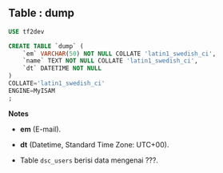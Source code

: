 Table : dump
--------------

```SQL
USE tf2dev

CREATE TABLE `dump` (
	`em` VARCHAR(50) NOT NULL COLLATE 'latin1_swedish_ci',
	`name` TEXT NOT NULL COLLATE 'latin1_swedish_ci',
	`dt` DATETIME NOT NULL
)
COLLATE='latin1_swedish_ci'
ENGINE=MyISAM
;
```
__Notes__

+ __em__ (E-mail).

+ __dt__ (Datetime, Standard Time Zone: UTC+00).

+ Table `dsc_users` berisi data mengenai ???.